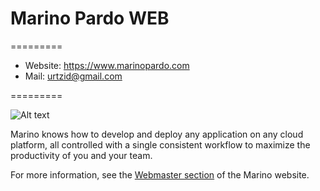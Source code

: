 # Marino Pardo WEB 
=========

-   Website: https://www.marinopardo.com
-   Mail: urtzid@gmail.com
 
=========

![Alt text](http://oi60.tinypic.com/drdzxu.jpg)


Marino knows how to develop and deploy any application on any cloud platform, all controlled with a single consistent workflow to maximize the productivity of you and your team.

For more information, see the [Webmaster section](www.marinopardo.com/urtzidiaz) of the Marino website.
